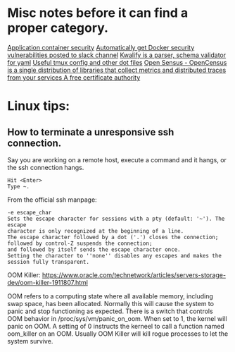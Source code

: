 # Misc notes before it can find a proper category.

[Application container security](http://nvlpubs.nist.gov/nistpubs/SpecialPublications/NIST.SP.800-190.pdf)
[Automatically get Docker security vulnerabilities posted to slack channel](http://rprakashg.io/blog/posts/post-docker-security-updates-to-slack/)
[Kwalify is a parser, schema validator for yaml](http://www.kuwata-lab.com/kwalify/)
[Useful tmux config and other dot files](https://github.com/alghanmi/dotfiles/blob/master/.tmux.conf)
[Open Sensus - OpenCensus is a single distribution of libraries that collect metrics and distributed traces from your services ](https://opencensus.io/)
[A free certificate authority](https://letsencrypt.org/)


# Linux tips:

## How to terminate a unresponsive ssh connection.
Say you are working on a remote host, execute a command and it hangs, or the 
ssh connection hangs.
```
Hit <Enter>
Type ~.
```

From the official ssh manpage:
```
-e escape_char
Sets the escape character for sessions with a pty (default: '~'). The escape 
character is only recognized at the beginning of a line. 
The escape character followed by a dot ('.') closes the connection; 
followed by control-Z suspends the connection; 
and followed by itself sends the escape character once. 
Setting the character to ''none'' disables any escapes and makes the session fully transparent.
```

OOM Killer:
https://www.oracle.com/technetwork/articles/servers-storage-dev/oom-killer-1911807.html

OOM refers to a computing state where all available memory, including swap space, has been
allocated. Normally this will cause the system to panic and stop functioning as expected. There
is a switch that controls OOM behavior in /proc/sys/vm/panic_on_oom. When set to 1, the kernel
will panic on OOM. A setting of 0 instructs the kerneel to call a function named oom_killer on an
OOM. Usually OOM Killer will kill rogue processes to let the system survive.

